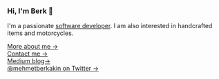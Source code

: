 ### Hi, I'm Berk 👋

I'm a passionate [software developer](https://www.linkedin.com/in/mehmetberkakin). I am also interested in handcrafted items and motorcycles.

[More about me →](https://read.cv/mehmetberkakin)\
[Contact me →](mailto:mehmetberkakinn@outlook.com)\
[Medium blog→](https://medium.com/@mehmetberkakin)\
[@mehmetberkakin on Twitter →](https://twitter.com/mehmetberkakin)

